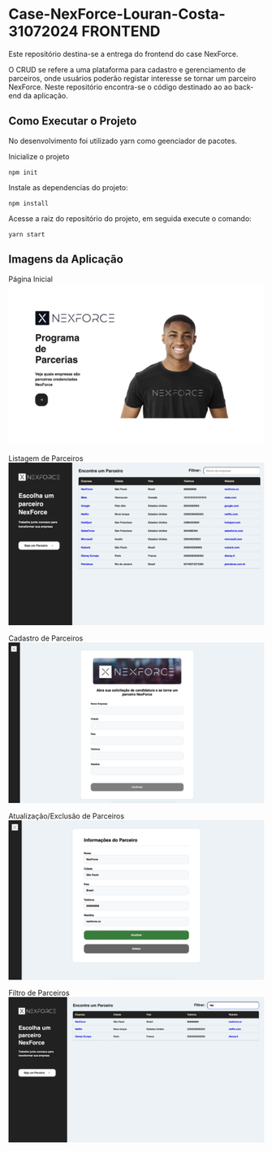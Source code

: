 # Case-NexForce-Louran-Costa-31072024 FRONTEND

Este repositório destina-se a entrega do frontend do case NexForce.

O CRUD se refere a uma plataforma para cadastro e gerenciamento de parceiros, onde usuários poderão registar interesse se tornar um parceiro NexForce. Neste repositório encontra-se o código destinado ao ao back-end da aplicação.

## Como Executar o Projeto

No desenvolvimento foi utilizado yarn como geenciador de pacotes.

Inicialize o projeto

```
npm init
```

Instale as dependencias do projeto:

```
npm install
```

Acesse a raiz do repositório do projeto, em seguida execute o comando:

```
yarn start
```

## Imagens da Aplicação

Página Inicial
<img src="/app_screens/pagina-inicial.png">

Listagem de Parceiros
<img src="/app_screens/listagem-parceiros.png">

Cadastro de Parceiros
<img src="/app_screens/cadastro-parceiro.png">

Atualização/Exclusão de Parceiros
<img src="/app_screens/atualzar-deletar-parceiro.png">

Filtro de Parceiros
<img src="/app_screens/filtro-parceiros.png">
